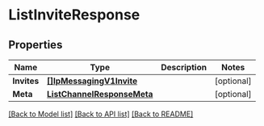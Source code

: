 # ListInviteResponse

## Properties

Name | Type | Description | Notes
------------ | ------------- | ------------- | -------------
**Invites** | [**[]IpMessagingV1Invite**](IpMessagingV1Invite.md) |  |[optional] 
**Meta** | [**ListChannelResponseMeta**](ListChannelResponseMeta.md) |  |[optional] 

[[Back to Model list]](../README.md#documentation-for-models) [[Back to API list]](../README.md#documentation-for-api-endpoints) [[Back to README]](../README.md)


